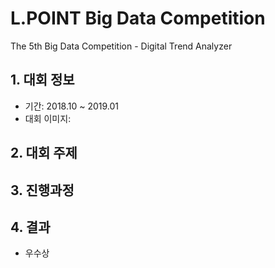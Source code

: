 # L.POINT Big Data Competition
The 5th Big Data Competition - Digital Trend Analyzer


## 1. 대회 정보
 + 기간: 2018.10 ~ 2019.01
 + 대회 이미지:


## 2. 대회 주제


## 3. 진행과정


## 4. 결과
 + 우수상
